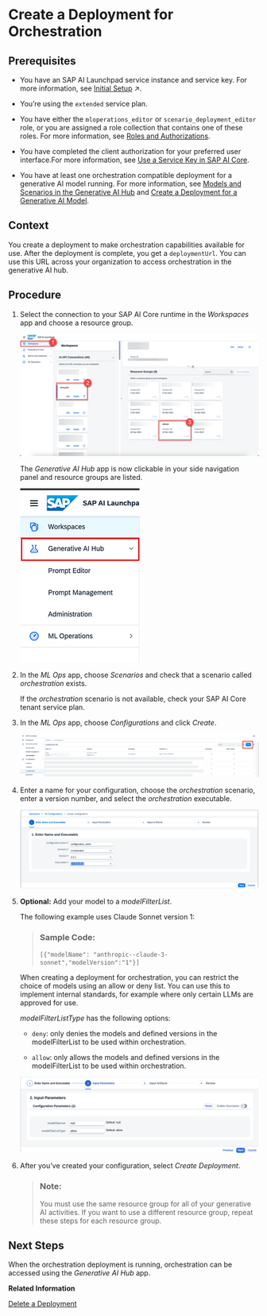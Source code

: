 <!-- loio4344c5b67f604a8ea313baf5a2d41047 -->

# Create a Deployment for Orchestration





<a name="loio4344c5b67f604a8ea313baf5a2d41047__prereq_nzn_mdw_tyb"/>

## Prerequisites

-   You have an SAP AI Launchpad service instance and service key. For more information, see [Initial Setup](https://help.sap.com/viewer/2d6c5984063c40a59eda62f4a9135bee/CLOUD/en-US/38c4599432d74c1d94e70f7c955a717d.html "You provision SAP AI Core from the SAP BTP cockpit in SAP Business Technology Platform. After provisioning, you will have your service key, which provides URLs and credentials for accessing the SAP AI Core instance") :arrow_upper_right:.
-   You’re using the `extended` service plan.
-   You have either the `mloperations_editor` or `scenario_deployment_editor` role, or you are assigned a role collection that contains one of these roles. For more information, see [Roles and Authorizations](https://help.sap.com/docs/ai-launchpad/sap-ai-launchpad/roles-and-authorizations).

-   You have completed the client authorization for your preferred user interface.For more information, see [Use a Service Key in SAP AI Core](https://help.sap.com/docs/AI_CORE/2d6c5984063c40a59eda62f4a9135bee/3a97465bf6164400a4b5c1641007e3d6.html?locale=en-US&state=DRAFT&version=CLOUD).

-   You have at least one orchestration compatible deployment for a generative AI model running. For more information, see [Models and Scenarios in the Generative AI Hub](models-and-scenarios-in-the-generative-ai-hub-fef463b.md) and [Create a Deployment for a Generative AI Model](create-a-deployment-for-a-generative-ai-model-96b65bb.md).




<a name="loio4344c5b67f604a8ea313baf5a2d41047__context_oqk_24g_c2c"/>

## Context

You create a deployment to make orchestration capabilities available for use. After the deployment is complete, you get a `deploymentUrl`. You can use this URL across your organization to access orchestration in the generative AI hub.



## Procedure

1.  Select the connection to your SAP AI Core runtime in the *Workspaces* app and choose a resource group.

    ![](images/1_0630503.png)

    The *Generative AI Hub* app is now clickable in your side navigation panel and resource groups are listed. 

    ![](images/2_0cb9cb3.png)

2.  In the *ML Ops* app, choose *Scenarios* and check that a scenario called *orchestration* exists.

    If the *orchestration* scenario is not available, check your SAP AI Core tenant service plan.

3.  In the *ML Ops* app, choose *Configurations* and click *Create*.

    ![](images/4_94fba83.png)

4.  Enter a name for your configuration, choose the *orchestration* scenario, enter a version number, and select the *orchestration* executable.

    ![](images/configuration_274104c.png)

5.  **Optional:** Add your model to a *modelFilterList*.

    The following example uses Claude Sonnet version 1:

    > ### Sample Code:  
    > ```
    > ﻿[{"modelName": "anthropic--claude-3-sonnet","modelVersion":"1"}]
    > ```

    When creating a deployment for orchestration, you can restrict the choice of models using an allow or deny list. You can use this to implement internal standards, for example where only certain LLMs are approved for use.

    *modelFilterListType* has the following options:

    -   `deny`: only denies the models and defined versions in the modelFilterList to be used within orchestration.

    -   `allow`: only allows the models and defined versions in the modelFilterList to be used within orchestration.


    ![](images/ModelRestriction_fa08dea.png)

6.  After you’ve created your configuration, select *Create Deployment*.

    > ### Note:  
    > You must use the same resource group for all of your generative AI activities. If you want to use a different resource group, repeat these steps for each resource group.




<a name="loio4344c5b67f604a8ea313baf5a2d41047__postreq_nsw_sqd_bzb"/>

## Next Steps

When the orchestration deployment is running, orchestration can be accessed using the *Generative AI Hub* app.

**Related Information**  


[Delete a Deployment](delete-a-deployment-6c07132.md "You delete a deployment to remove it from your instance.")

